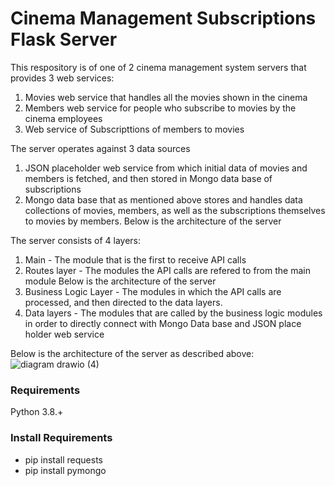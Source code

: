 # Cinema Management Subscriptions Flask Server
This respository is of one of 2 cinema management system servers that provides 3 web services: 
1. Movies web service that handles all the movies shown in the cinema 
2. Members web service for people who subscribe to movies by the cinema employees 
3. Web service of Subscripttions of members to movies

The server operates against 3 data sources
1. JSON placeholder web service from which initial data of movies and members is fetched, and then stored in Mongo data base of subscriptions
2. Mongo data base that as mentioned above stores and handles data collections of movies, members, as well as the subscriptions themselves to movies by members.
Below is the architecture of the server

The server consists of 4 layers:
1. Main - The module that is the first to receive API calls
2. Routes layer - The modules the API calls are refered to from the main module
Below is the architecture of the server
3. Business Logic Layer - The modules in which the API calls are processed, and then directed to the data layers.
4. Data layers - The modules that are called by the business logic modules in order to directly connect with Mongo Data base and JSON place holder web service


Below is the architecture of the server as described above:
![diagram drawio (4)](https://user-images.githubusercontent.com/49225452/198852068-eb0f14aa-81f5-4e8b-b396-f68519a73ccd.png)

### Requirements
Python 3.8.+

### Install Requirements
- pip install requests
- pip install pymongo



